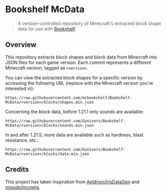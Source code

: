 # Bookshelf McData
> A version-controlled repository of Minecraft's extracted block shape data for use with [Bookshelf](https://github.com/mcbookshelf/Bookshelf).

## Overview
This repository extracts block shapes and block data from Minecraft into JSON files for each game version.
Each commit represents a different Minecraft version, tagged as `<version>`.

You can view the extracted block shapes for a specific version by accessing the following URL (replace <version> with the Minecraft version you're interested in):

```
https://raw.githubusercontent.com/mcbookshelf/Bookshelf-McData/<version>/blocks/shapes.min.json
```

Concerning the block data, before 1.21.1 only sounds are available:

```
https://raw.githubusercontent.com/Gunivers/Bookshelf-McData/<version>/blocks/sounds.min.json
```

In and after 1.21.5, more data are available such as hardness, blast resistance, etc.:

```
https://raw.githubusercontent.com/Gunivers/Bookshelf-McData/<version>/blocks/data.min.json
```

## Credits
This project has taken inspiration from [Aeldrion/IrisDataGen](https://github.com/Aeldrion/IrisDataGen) and [misode/mcmeta](https://github.com/misode/mcmeta).
